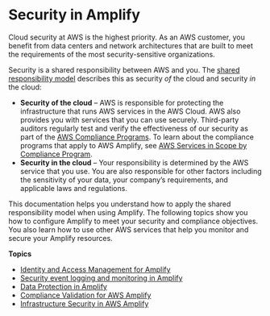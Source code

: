 # Security in Amplify<a name="security"></a>

Cloud security at AWS is the highest priority\. As an AWS customer, you benefit from data centers and network architectures that are built to meet the requirements of the most security\-sensitive organizations\.

Security is a shared responsibility between AWS and you\. The [shared responsibility model](http://aws.amazon.com/compliance/shared-responsibility-model/) describes this as security *of* the cloud and security *in* the cloud:
+ **Security of the cloud** – AWS is responsible for protecting the infrastructure that runs AWS services in the AWS Cloud\. AWS also provides you with services that you can use securely\. Third\-party auditors regularly test and verify the effectiveness of our security as part of the [AWS Compliance Programs](http://aws.amazon.com/compliance/programs/)\. To learn about the compliance programs that apply to AWS Amplify, see [AWS Services in Scope by Compliance Program](http://aws.amazon.com/compliance/services-in-scope/)\.
+ **Security in the cloud** – Your responsibility is determined by the AWS service that you use\. You are also responsible for other factors including the sensitivity of your data, your company’s requirements, and applicable laws and regulations\. 

This documentation helps you understand how to apply the shared responsibility model when using Amplify\. The following topics show you how to configure Amplify to meet your security and compliance objectives\. You also learn how to use other AWS services that help you monitor and secure your Amplify resources\. 

**Topics**
+ [Identity and Access Management for Amplify](security-iam.md)
+ [Security event logging and monitoring in Amplify](monitoring-overview.md)
+ [Data Protection in Amplify](data-protection.md)
+ [Compliance Validation for AWS Amplify](Amplify-compliance.md)
+ [Infrastructure Security in AWS Amplify](infrastructure-security.md)